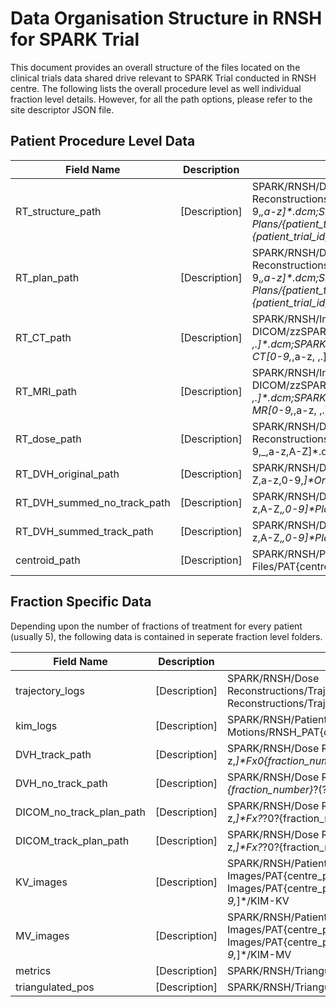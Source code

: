 # Data Organisation Structure in RNSH for SPARK Trial

This document provides an overall structure of the files located on the clinical trials data shared drive relevant to SPARK Trial conducted in RNSH centre. The following lists the overall procedure level as well individual fraction level details. However, for all the path options, please refer to the site descriptor JSON file.

## Patient Procedure Level Data

| Field Name | Description | Path | Remarks |
| --- | --- | --- | --- |
| RT_structure_path | [Description] | SPARK/RNSH/Dose Reconstructions/Dose/PAT{centre_patient_no:02d}/Original Plan/RS[.,0-9,_,a-z]*.dcm;SPARK/RNSH/Patient Plans/{patient_trial_id}/{patient_trial_id}/RS[_,0-9]*{patient_trial_id}_DEIDENT_[0-9]*.dcm | |
| RT_plan_path | [Description] | SPARK/RNSH/Dose Reconstructions/Dose/PAT{centre_patient_no:02d}/Original Plan/RP[.,0-9,_,a-z]*.dcm;SPARK/RNSH/Patient Plans/{patient_trial_id}/{patient_trial_id}/RP[_,0-9]*{patient_trial_id}_DEIDENT_[0-9]*.dcm | |
| RT_CT_path | [Description] | SPARK/RNSH/Image DICOM/zzSPARK_PAT{centre_patient_no:02d}::containing CT[0-9,_,a-z, ,.]*.dcm;SPARK/RNSH/Image DICOM/{patient_trial_id}/CT::containing CT[0-9,_,a-z, ,.]*.dcm | |
| RT_MRI_path | [Description] | SPARK/RNSH/Image DICOM/zzSPARK_PAT{centre_patient_no:02d}::containing MR[0-9,_,a-z, ,.]*.dcm;SPARK/RNSH/Image DICOM/{patient_trial_id}/MR::containing MR[0-9,_,a-z, ,.]*.dcm | |
| RT_dose_path | [Description] | SPARK/RNSH/Dose Reconstructions/Dose/PAT{centre_patient_no:02d}/Original Plan/RD[.,0-9,_,a-z,A-Z]*.dcm | |
| RT_DVH_original_path | [Description] | SPARK/RNSH/Dose Reconstructions/DVH/PAT{centre_patient_no:02d}/[A-Z,a-z,0-9,_]*Original[A-Z,a-z,_]*.txt | |
| RT_DVH_summed_no_track_path | [Description] | SPARK/RNSH/Dose Reconstructions/DVH/PAT{centre_patient_no:02d}/[a-z,A-Z,_,0-9]*PlanSum_?(?:No|wo)Track(?:ed|ing)?(_F2_5)?.txt | |
| RT_DVH_summed_track_path | [Description] | SPARK/RNSH/Dose Reconstructions/DVH/PAT{centre_patient_no:02d}/[a-z,A-Z,_,0-9]*PlanSum_?w?Track(?:ed|ing)?(_F2_5)?.txt | |
| centroid_path | [Description] | SPARK/RNSH/Patient Files/PAT{centre_patient_no:02d}/PAT{centre_patient_no:02d}_Centroid.txt | |

## Fraction Specific Data

Depending upon the number of fractions of treatment for every patient (usually 5), the following data is contained in seperate fraction level folders.

| Field Name | Description | Path | Remarks |
| --- | --- | --- | --- |
| trajectory_logs | [Description] | SPARK/RNSH/Dose Reconstructions/Trajectory/PAT{centre_patient_no:02d}/{fraction_name};SPARK/RNSH/Dose Reconstructions/Trajectory/PAT{centre_patient_no:02d}/Fx{fraction_number:02d} | |
| kim_logs | [Description] | SPARK/RNSH/Patient Measured Motions/RNSH_PAT{centre_patient_no:02d}/RNSH_PAT{centre_patient_no:02d}_{fraction_name} | |
| DVH_track_path | [Description] | SPARK/RNSH/Dose Reconstructions/DVH/PAT{centre_patient_no:02d}/[0-9,a-z,_]*Fx0{fraction_number}_?w?Track(?:ing)?.txt | |
| DVH_no_track_path | [Description] | SPARK/RNSH/Dose Reconstructions/DVH/PAT{centre_patient_no:02d}/[0-9,a-z,_]*Fx0?{fraction_number}_?(?:No|wo)(T|t)rack(?:ing)?.txt | |
| DICOM_no_track_plan_path | [Description] | SPARK/RNSH/Dose Reconstructions/DICOM/PAT{centre_patient_no:02d}/(RP.)?[0-9,A-Z,a-z,_]*Fx?_?0?{fraction_number}(?:PROST(_| )SPARK)?_(?:No|wo)_?((T|t)rack(?:ing)?|KIM).dcm | |
| DICOM_track_plan_path | [Description] | SPARK/RNSH/Dose Reconstructions/DICOM/PAT{centre_patient_no:02d}/(RP.)?[0-9,A-Z,a-z,_]*Fx?_?0?{fraction_number}(?:PROST(_| )SPARK)?_w?((T|t)rack(?:ing)?|KIM).dcm | |
| KV_images | [Description] | SPARK/RNSH/Patient Images/PAT{centre_patient_no:02d}/{fraction_name}/KV;SPARK/RNSH/Patient Images/PAT{centre_patient_no:02d} - {patient_trial_id}/{fraction_name}/[a-z,0-9,_]*/[a-z,0-9,_]*/KIM-KV | |
| MV_images | [Description] | SPARK/RNSH/Patient Images/PAT{centre_patient_no:02d}/{fraction_name}/MV;SPARK/RNSH/Patient Images/PAT{centre_patient_no:02d} - {patient_trial_id}/{fraction_name}/[a-z,0-9,_]*/[a-z,0-9,_]*/KIM-MV | |
| metrics | [Description] | SPARK/RNSH/Triangulation/PAT{centre_patient_no}/{fraction_name}/'Metrics.xls | |
| triangulated_pos | [Description] | SPARK/RNSH/Triangulation/PAT{centre_patient_no}/{fraction_name}/'TriangulatedPositions.xls | |
